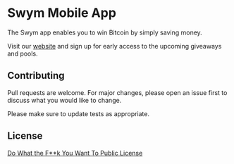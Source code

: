 # Swym Mobile App
The Swym app enables you to win Bitcoin by simply saving money.

Visit our [website](www.swympools.org) and sign up for early access to the upcoming giveaways and pools.

## Contributing
Pull requests are welcome. For major changes, please open an issue first to discuss what you would like to change.

Please make sure to update tests as appropriate.


## License
[	Do What the F**k You Want To Public License](http://www.wtfpl.net/about/)

